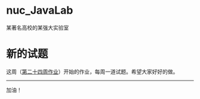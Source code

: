 # nuc_JavaLab
某著名高校的某强大实验室

# 新的试题

这周（[第二十四周作业](https://github.com/youngxhui/nuc_JavaLab/tree/master/%E7%AC%AC%E4%BA%8C%E5%8D%81%E5%9B%9B%E5%91%A8%E4%BD%9C%E4%B8%9A)）开始的作业，每周一道试题。希望大家好好的做。

***
加油！
